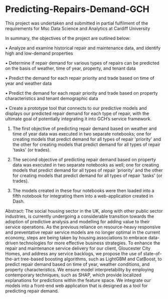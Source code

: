# Predicting-Repairs-Demand-GCH
This project was undertaken and submitted in partial fulfilment of the requirements for Msc Data Science and Analytics at Cardiff University

In summary, the objectives of the project are outlined below: 

• Analyze and examine historical repair and maintenance data, and identify high and low-demand properties

• Determine if repair demand for various types of repairs can be predicted on the basis of weather, time of year, property, and tenant data

• Predict the demand for each repair priority and trade based on time of year and weather data

• Predict the demand for each repair priority and trade based on property characteristics and tenant demographic data

• Create a prototype tool that connects to our predictive models and displays our predicted repair demand for each type of repair, with the ultimate goal of potentially integrating it into GCH’s service framework.


1. The first objective of predicting repair demand based on weather and time of year data was executed in two separate notebooks; one for creating models that predict demand for all types of repair 'priority' and the other for creating models that predict demand for all types of repair 'tasks' (or trades). 

2. The second objective of predicting repair demand based on property data was executed in two separate notebooks as well; one for creating models that predict demand for all types of repair 'priority' and the other for creating models that predict demand for all types of repair 'tasks' (or trades).

3. The models created in these four notebooks were then loaded into a fifth notebook for integrating them into a web-application created in Dash. 


Abstract:
The social housing sector in the UK, along with other public sector industries, is currently undergoing a considerable transition towards the adoption of predictive analysis and modelling for adding value to their service operations. As the previous reliance on resource-heavy responsive and preventative repair service models are no longer optimal in the current economy, steps are being taken by housing associations to embrace data-driven technologies for more effective business strategies. To enhance the repair and maintenance service delivery for our client, Gloucester City Homes, and address any service backlogs, we propose the use of state-of-the-art tree-based boosting algorithms, such as LightGBM and CatBoost, to predict repair demand based on time of year, weather conditions, and property characteristics. We ensure model interpretability by employing contemporary techniques, such as SHAP, which provide localized explanations for predictions within the feature space. We integrate our models into a front-end web application that is designed as a tool for predicting repair demand.

